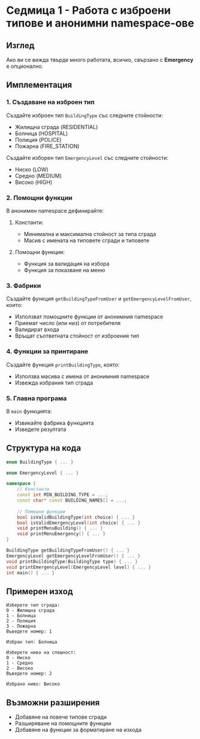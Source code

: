 # Седмица 1 - Работа с изброени типове и анонимни namespace-ове

## Изглед
Ако ви се вижда твърде много работата, всичко, свързано с **Emergency** е опционално.

## Имплементация

### 1. Създаване на изброен тип
Създайте изброен тип `BuildingType` със следните стойности:
- Жилищна сграда (RESIDENTIAL)
- Болница (HOSPITAL)
- Полиция (POLICE)
- Пожарна (FIRE_STATION)

Създайте изборен тип `EmergencyLevel` със следните стойности:
- Ниско (LOW)
- Средно (MEDIUM)
- Високо (HIGH)

### 2. Помощни функции
В анонимен namespace дефинирайте:
1. Константи:
   - Минимална и максимална стойност за типа сграда
   - Масив с имената на типовете сгради и типовете 

2. Помощни функции:
   - Функция за валидация на избора
   - Функция за показване на меню

### 3. Фабрики
Създайте функция `getBuildingTypeFromUser` и `getEmergencyLevelFromUser`, които:
- Използват помощните функции от анонимния namespace
- Приемат число (или низ) от потребителя
- Валидират входа
- Връщат съответната стойност от изброения тип

### 4. Функции за принтиране
Създайте функция `printBuildingType`, която:
- Използва масива с имена от анонимния namespace
- Извежда избрания тип сграда

### 5. Главна програма
В `main` функцията:
- Извикайте фабрика функцията
- Изведете резултата

## Структура на кода

```cpp
enum BuildingType { ... }

enum EmergencyLevel { ... }

namespace {
    // Константи
    const int MIN_BUILDING_TYPE = ...;
    const char* const BUILDING_NAMES[] = ...;
    
    // Помощни функции
    bool isValidBuildingType(int choice) { ... }
    bool isValidEmergencyLevel(int choice) { ... }
    void printMenuBuilding() { ... }
    void printMenuEmergency() { ... }
}

BuildingType getBuildingTypeFromUser() { ... }
EmergencyLevel getEmergencyLevelFromUser() { ... }
void printBuildingType(BuildingType type) { ... }
void printEmergencyLevel(EmergencyLevel level) { ... }
int main() { ... }
```

## Примерен изход

```
Изберете тип сграда:
0 - Жилищна сграда
1 - Болница
2 - Полиция
3 - Пожарна
Въведете номер: 1

Избран тип: Болница

Изберете ниво на спешност:
0 - Ниско
1 - Средно
2 - Високо
Въведете номер: 2

Избрано ниво: Високо
```

## Възможни разширения

- Добавяне на повече типове сгради
- Разширяване на помощните функции
- Добавяне на функции за форматиране на изхода